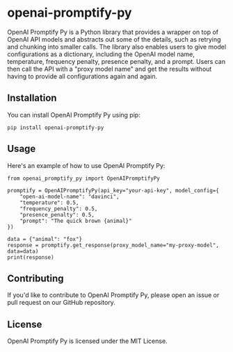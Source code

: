 # openai-promptify-py
OpenAI Promptify Py is a Python library that provides a wrapper on top of OpenAI API models and abstracts out some of the details, such as retrying and chunking into smaller calls. The library also enables users to give model configurations as a dictionary, including the OpenAI model name, temperature, frequency penalty, presence penalty, and a prompt. Users can then call the API with a "proxy model name" and get the results without having to provide all configurations again and again.

## Installation
You can install OpenAI Promptify Py using pip:

```
pip install openai-promptify-py
```

## Usage
Here's an example of how to use OpenAI Promptify Py:

```
from openai_promptify_py import OpenAIPromptifyPy

promptify = OpenAIPromptifyPy(api_key="your-api-key", model_config={
    "open-ai-model-name": "davinci",
    "temperature": 0.5,
    "frequency_penalty": 0.5,
    "presence_penalty": 0.5,
    "prompt": "The quick brown {animal}"
})

data = {"animal": "fox"}
response = promptify.get_response(proxy_model_name="my-proxy-model", data=data)
print(response)
```

## Contributing
If you'd like to contribute to OpenAI Promptify Py, please open an issue or pull request on our GitHub repository.

## License
OpenAI Promptify Py is licensed under the MIT License.

